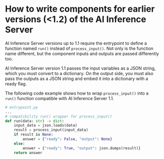 <!--
SPDX-FileCopyrightText: Copyright (C) 2020 - 2024 Siemens AG

SPDX-License-Identifier: MIT
-->

# How to write components for earlier versions (<1.2) of the AI Inference Server

AI Inference Server versions up to 1.1 require the entrypoint to define a function named `run()` instead of `process_input()`. Not only is the function name different, but the component inputs and outputs are passed differently too.

AI Inference Server version 1.1 passes the input variables as a JSON string, which you must convert to a dictionary. On the output side, you must also pass the outputs as a JSON string and embed it into a dictionary with a ready flag.

The following code example shows how to wrap `process_input()` into a `run()` function compatible with AI Inference Server 1.1.

```python
# entrypoint.py
...
# compatibility run() wrapper for process_input()
def run(data: str) -> dict:
    input_data = json.loads(data)
    result = process_input(input_data)
    if result is None:
        answer = {"ready": False, "output": None}
    else:
        answer = {"ready": True, "output": json.dumps(result)}
    return answer
```
